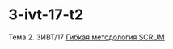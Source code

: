 # 3-ivt-17-t2
Тема 2. 3ИВТ/17
[Гибкая методология SCRUM](https://github.com/ctel-prj-mng/scrum-glossary)
